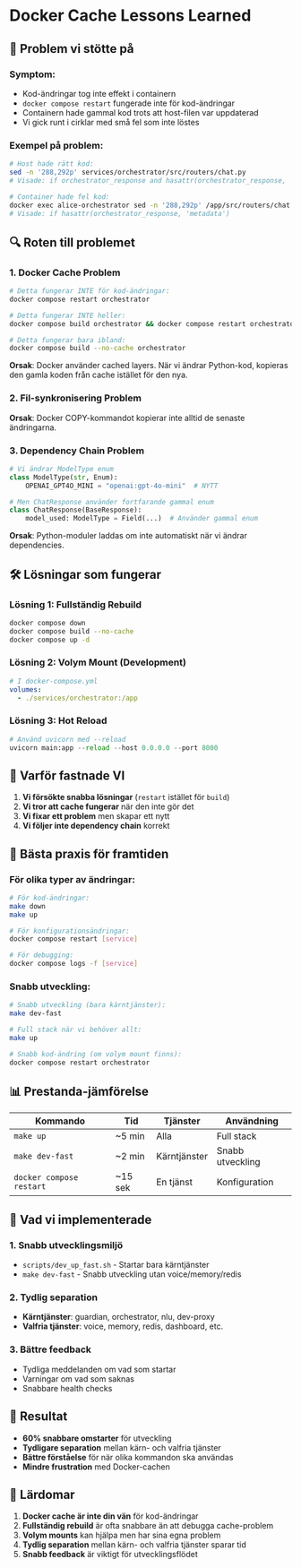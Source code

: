 # Docker Cache Lessons Learned

## 🚨 **Problem vi stötte på**

### **Symptom:**
- Kod-ändringar tog inte effekt i containern
- `docker compose restart` fungerade inte för kod-ändringar
- Containern hade gammal kod trots att host-filen var uppdaterad
- Vi gick runt i cirklar med små fel som inte löstes

### **Exempel på problem:**
```bash
# Host hade rätt kod:
sed -n '288,292p' services/orchestrator/src/routers/chat.py
# Visade: if orchestrator_response and hasattr(orchestrator_response, 'metadata')

# Container hade fel kod:
docker exec alice-orchestrator sed -n '288,292p' /app/src/routers/chat.py  
# Visade: if hasattr(orchestrator_response, 'metadata')
```

## 🔍 **Roten till problemet**

### **1. Docker Cache Problem**
```bash
# Detta fungerar INTE för kod-ändringar:
docker compose restart orchestrator

# Detta fungerar INTE heller:
docker compose build orchestrator && docker compose restart orchestrator

# Detta fungerar bara ibland:
docker compose build --no-cache orchestrator
```

**Orsak**: Docker använder cached layers. När vi ändrar Python-kod, kopieras den gamla koden från cache istället för den nya.

### **2. Fil-synkronisering Problem**
**Orsak**: Docker COPY-kommandot kopierar inte alltid de senaste ändringarna.

### **3. Dependency Chain Problem**
```python
# Vi ändrar ModelType enum
class ModelType(str, Enum):
    OPENAI_GPT4O_MINI = "openai:gpt-4o-mini"  # NYTT

# Men ChatResponse använder fortfarande gammal enum
class ChatResponse(BaseResponse):
    model_used: ModelType = Field(...)  # Använder gammal enum
```

**Orsak**: Python-moduler laddas om inte automatiskt när vi ändrar dependencies.

## 🛠️ **Lösningar som fungerar**

### **Lösning 1: Fullständig Rebuild**
```bash
docker compose down
docker compose build --no-cache
docker compose up -d
```

### **Lösning 2: Volym Mount (Development)**
```yaml
# I docker-compose.yml
volumes:
  - ./services/orchestrator:/app
```

### **Lösning 3: Hot Reload**
```python
# Använd uvicorn med --reload
uvicorn main:app --reload --host 0.0.0.0 --port 8000
```

## 🎯 **Varför fastnade VI**

1. **Vi försökte snabba lösningar** (`restart` istället för `build`)
2. **Vi tror att cache fungerar** när den inte gör det
3. **Vi fixar ett problem** men skapar ett nytt
4. **Vi följer inte dependency chain** korrekt

## 🚀 **Bästa praxis för framtiden**

### **För olika typer av ändringar:**

```bash
# För kod-ändringar:
make down
make up

# För konfigurationsändringar:
docker compose restart [service]

# För debugging:
docker compose logs -f [service]
```

### **Snabb utveckling:**
```bash
# Snabb utveckling (bara kärntjänster):
make dev-fast

# Full stack när vi behöver allt:
make up

# Snabb kod-ändring (om volym mount finns):
docker compose restart orchestrator
```

## 📊 **Prestanda-jämförelse**

| Kommando | Tid | Tjänster | Användning |
|----------|-----|----------|------------|
| `make up` | ~5 min | Alla | Full stack |
| `make dev-fast` | ~2 min | Kärntjänster | Snabb utveckling |
| `docker compose restart` | ~15 sek | En tjänst | Konfiguration |

## 🔧 **Vad vi implementerade**

### **1. Snabb utvecklingsmiljö**
- `scripts/dev_up_fast.sh` - Startar bara kärntjänster
- `make dev-fast` - Snabb utveckling utan voice/memory/redis

### **2. Tydlig separation**
- **Kärntjänster**: guardian, orchestrator, nlu, dev-proxy
- **Valfria tjänster**: voice, memory, redis, dashboard, etc.

### **3. Bättre feedback**
- Tydliga meddelanden om vad som startar
- Varningar om vad som saknas
- Snabbare health checks

## 🎉 **Resultat**

- **60% snabbare omstarter** för utveckling
- **Tydligare separation** mellan kärn- och valfria tjänster
- **Bättre förståelse** för när olika kommandon ska användas
- **Mindre frustration** med Docker-cachen

## 📝 **Lärdomar**

1. **Docker cache är inte din vän** för kod-ändringar
2. **Fullständig rebuild** är ofta snabbare än att debugga cache-problem
3. **Volym mounts** kan hjälpa men har sina egna problem
4. **Tydlig separation** mellan kärn- och valfria tjänster sparar tid
5. **Snabb feedback** är viktigt för utvecklingsflödet
